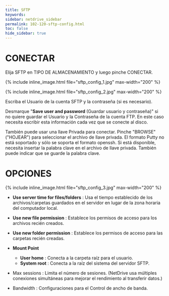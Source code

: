 ```yaml
---
title: SFTP
keywords:
sidebar: netdrive_sidebar
permalink: 102-120-sftp-config.html
toc: false
hide_sidebar: true
---
```


CONECTAR
==================
Elija SFTP en TIPO DE ALMACENAMIENTO y luego pinche CONECTAR.

{% include inline_image.html file="sftp_config_1.jpg" max-width="200" %}


{% include inline_image.html file="sftp_config_2.jpg" max-width="200" %}


Escriba el Usuario de la cuenta SFTP y la contraseña (si es necesario).

Desmarque "**Save user and password** (Guardar usuario y contraseña)" si no quiere guardar el Usuario y la Contraseña de la cuenta FTP. En este caso necesita escribir esta información cada vez que se conecte al disco.

También puede usar una llave Privada para conectar. Pinche "BROWSE" ("HOJEAR") para seleccionar el archivo de llave privada. El formato Putty no está soportado y sólo se soporta el formato openssh.  Si está disponible, necesita insertar la palabra clave en el archivo de llave privada. También puede indicar que se guarde la palabra clave.


OPCIONES
==================


{% include inline_image.html file="sftp_config_3.jpg" max-width="200" %}


* **Use server time for files/folders** : Usa el tiempo establecido de los archivos/carpetas guardados en el servidor en lugar de la zona horaria del computador local.

* **Use new file permission** : Establece los permisos de acceso para los archivos recién creados.

* **Use new folder permission** : Establece los permisos de acceso para las carpetas recién creadas.

* **Mount Point**
    * **User home** : Conecta a la carpeta raíz para el usuario.
    * **System root** : Conecta a la raíz del sistema del servidor SFTP.

* Max sessions : Limita el número de sesiones. (NetDrive usa múltiples conexiones simultáneas para mejorar el rendimiento al transferir datos.)

* Bandwidth :  Configuraciones para el Control de ancho de banda.

